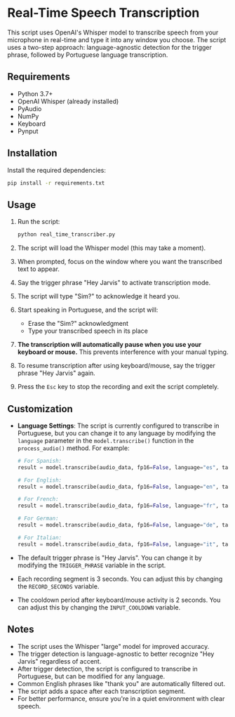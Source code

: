 # Real-Time Speech Transcription

This script uses OpenAI's Whisper model to transcribe speech from your microphone in real-time and type it into any window you choose. The script uses a two-step approach: language-agnostic detection for the trigger phrase, followed by Portuguese language transcription.

## Requirements

- Python 3.7+
- OpenAI Whisper (already installed)
- PyAudio
- NumPy
- Keyboard
- Pynput

## Installation

Install the required dependencies:

```bash
pip install -r requirements.txt
```

## Usage

1. Run the script:
   ```bash
   python real_time_transcriber.py
   ```

2. The script will load the Whisper model (this may take a moment).

3. When prompted, focus on the window where you want the transcribed text to appear.

4. Say the trigger phrase "Hey Jarvis" to activate transcription mode.

5. The script will type "Sim?" to acknowledge it heard you.

6. Start speaking in Portuguese, and the script will:
   - Erase the "Sim?" acknowledgment
   - Type your transcribed speech in its place

7. **The transcription will automatically pause when you use your keyboard or mouse.** This prevents interference with your manual typing.

8. To resume transcription after using keyboard/mouse, say the trigger phrase "Hey Jarvis" again.

9. Press the `Esc` key to stop the recording and exit the script completely.

## Customization

- **Language Settings**: The script is currently configured to transcribe in Portuguese, but you can change it to any language by modifying the `language` parameter in the `model.transcribe()` function in the `process_audio()` method. For example:
  ```python
  # For Spanish:
  result = model.transcribe(audio_data, fp16=False, language="es", task="transcribe")
  
  # For English:
  result = model.transcribe(audio_data, fp16=False, language="en", task="transcribe")
  
  # For French:
  result = model.transcribe(audio_data, fp16=False, language="fr", task="transcribe")
  
  # For German:
  result = model.transcribe(audio_data, fp16=False, language="de", task="transcribe")
  
  # For Italian:
  result = model.transcribe(audio_data, fp16=False, language="it", task="transcribe")
  ```

- The default trigger phrase is "Hey Jarvis". You can change it by modifying the `TRIGGER_PHRASE` variable in the script.

- Each recording segment is 3 seconds. You can adjust this by changing the `RECORD_SECONDS` variable.

- The cooldown period after keyboard/mouse activity is 2 seconds. You can adjust this by changing the `INPUT_COOLDOWN` variable.

## Notes

- The script uses the Whisper "large" model for improved accuracy.
- The trigger detection is language-agnostic to better recognize "Hey Jarvis" regardless of accent.
- After trigger detection, the script is configured to transcribe in Portuguese, but can be modified for any language.
- Common English phrases like "thank you" are automatically filtered out.
- The script adds a space after each transcription segment.
- For better performance, ensure you're in a quiet environment with clear speech. 